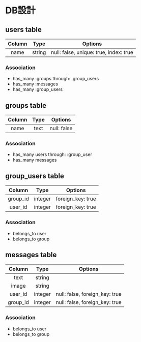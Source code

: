 # DB設計

## users table

| Column | Type   | Options                                  |
|:-----:|:------:|:----------------------------------------:|
| name  | string | null: false, unique: true, index: true   |

### Association
 * has_many :groups through: :group_users
 * has_many :messages
 * has_many :group_users



## groups table

| Column | Type | Options     |
|:-----:|:----:|:-----------:|
| name  | text | null: false |

### Association
 * has_many users through: :group_user
 * has_many messages



## group_users table

| Column    | Type    | Options |
|:--------:|:-------:|:-------:|
| group_id | integer | foreign_key: true |
| user_id  | integer | foreign_key: true |

### Association
 * belongs_to user
 * belongs_to group



## messages table

| Column    | Type    | Options                        |
|:--------:|:-------:|:------------------------------:|
| text     | string  |                                |
| image    | string    |                                |
| user_id  | integer | null: false, foreign_key: true |
| group_id | integer | null: false, foreign_key: true |

### Association
 * belongs_to user
 * belongs_to group

